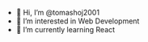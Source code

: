 - 👋 Hi, I’m @tomashoj2001
- 👀 I’m interested in Web Development
- 🌱 I’m currently learning React

<!---
tomashoj2001/tomashoj2001 is a ✨ special ✨ repository because its `README.md` (this file) appears on your GitHub profile.
You can click the Preview link to take a look at your changes.
--->
